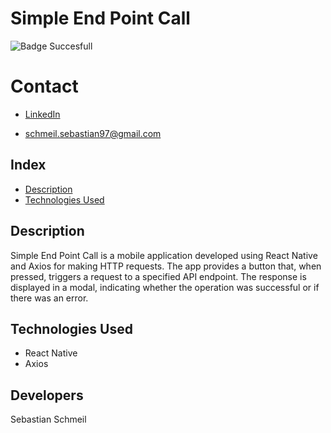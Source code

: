# **Simple End Point Call**

![Badge Succesfull](https://img.shields.io/badge/STATUS-FINALIZED-green)

# Contact
* [LinkedIn](https://www.linkedin.com/in/sebastian-schmeil/)

* schmeil.sebastian97@gmail.com

## Index

- [Description](#description)
- [Technologies Used](#technologies-used)

## Description
Simple End Point Call is a mobile application developed using React Native and Axios for making HTTP requests. The app provides a button that, when pressed, triggers a request to a specified API endpoint. The response is displayed in a modal, indicating whether the operation was successful or if there was an error.

## Technologies Used
+ React Native
+ Axios

## Developers
Sebastian Schmeil
